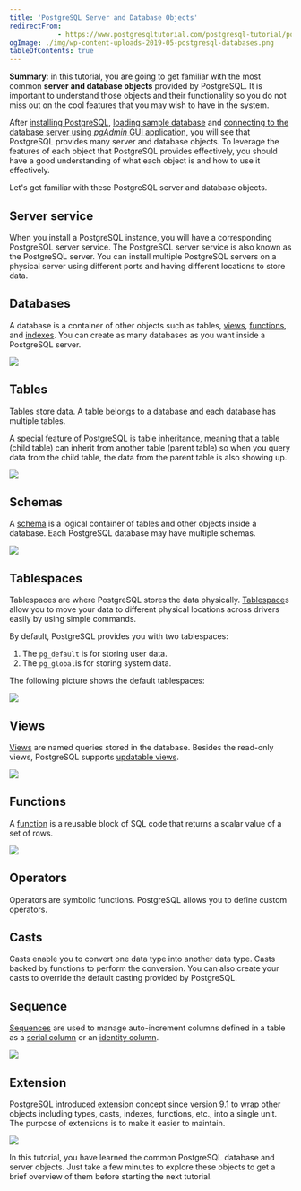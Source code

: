 ```yaml
---
title: 'PostgreSQL Server and Database Objects'
redirectFrom: 
            - https://www.postgresqltutorial.com/postgresql-tutorial/postgresql-server-and-database-objects/
ogImage: ./img/wp-content-uploads-2019-05-postgresql-databases.png
tableOfContents: true
---
```



**Summary**: in this tutorial, you are going to get familiar with the most common **server and database objects** provided by PostgreSQL. It is important to understand those objects and their functionality so you do not miss out on the cool features that you may wish to have in the system.





After [installing PostgreSQL](https://www.postgresqltutorial.com/postgresql-getting-started/install-postgresql/ "Install PostgreSQL"), [loading sample database](https://www.postgresqltutorial.com/postgresql-getting-started/load-postgresql-sample-database/ "Load PostgreSQL Sample Database") and [connecting to the database server using _pgAdmin_ GUI application](https://www.postgresqltutorial.com/postgresql-getting-started/connect-to-postgresql-database/ "Connect to PostgreSQL Database"), you will see that PostgreSQL provides many server and database objects. To leverage the features of each object that PostgreSQL provides effectively, you should have a good understanding of what each object is and how to use it effectively.





Let's get familiar with these PostgreSQL server and database objects.





## Server service





When you install a PostgreSQL instance, you will have a corresponding PostgreSQL server service. The PostgreSQL server service is also known as the PostgreSQL server. You can install multiple PostgreSQL servers on a physical server using different ports and having different locations to store data.





## Databases





A database is a container of other objects such as tables, [views](https://www.postgresqltutorial.com/postgresql-views/), [functions](https://www.postgresqltutorial.com/postgresql-stored-procedures/), and [indexes](https://www.postgresqltutorial.com/postgresql-indexes/). You can create as many databases as you want inside a PostgreSQL server.





![](./img/wp-content-uploads-2019-05-postgresql-databases.png)





## Tables





Tables store data. A table belongs to a database and each database has multiple tables.





A special feature of PostgreSQL is table inheritance, meaning that a table (child table) can inherit from another table (parent table) so when you query data from the child table, the data from the parent table is also showing up.





![](./img/wp-content-uploads-2019-05-postgresql-tables.png)





## Schemas





A [schema](https://www.postgresqltutorial.com/postgresql-administration/postgresql-schema/) is a logical container of tables and other objects inside a database. Each PostgreSQL database may have multiple schemas.





![](./img/wp-content-uploads-2019-05-postgresql-schema.png)





## Tablespaces





Tablespaces are where PostgreSQL stores the data physically. [Tablespace](https://www.postgresqltutorial.com/postgresql-administration/postgresql-create-tablespace/ "PostgreSQL Tablespaces")s allow you to move your data to different physical locations across drivers easily by using simple commands.





By default, PostgreSQL provides you with two tablespaces:





1. The `pg_default` is for storing user data.
2. The `pg_global`is for storing system data.





The following picture shows the default tablespaces:





![](./img/wp-content-uploads-2019-05-postgresql-tablespace.png)





## Views





[Views](https://www.postgresqltutorial.com/postgresql-views/) are named queries stored in the database. Besides the read-only views, PostgreSQL supports [updatable views](https://www.postgresqltutorial.com/postgresql-views/postgresql-updatable-views/).





![](./img/wp-content-uploads-2019-05-postgresql-views.png)





## Functions





A [function](https://www.postgresqltutorial.com/postgresql-stored-procedures/) is a reusable block of SQL code that returns a scalar value of a set of rows.





![](./img/wp-content-uploads-2019-05-postgresql-functions.png)





## Operators





Operators are symbolic functions. PostgreSQL allows you to define custom operators.





## Casts





Casts enable you to convert one data type into another data type. Casts backed by functions to perform the conversion. You can also create your casts to override the default casting provided by PostgreSQL.





## Sequence





[Sequences](https://www.postgresqltutorial.com/postgresql-tutorial/postgresql-sequences/) are used to manage auto-increment columns defined in a table as a [serial column](https://www.postgresqltutorial.com/postgresql-tutorial/postgresql-serial/) or an [identity column](https://www.postgresqltutorial.com/postgresql-tutorial/postgresql-identity-column/).





![](./img/wp-content-uploads-2019-05-postgresql-sequence.png)





## Extension





PostgreSQL introduced extension concept since version 9.1 to wrap other objects including types, casts, indexes, functions, etc., into a single unit. The purpose of extensions is to make it easier to maintain.





![](./img/wp-content-uploads-2019-05-postgresql-extension.png)





In this tutorial, you have learned the common PostgreSQL database and server objects. Just take a few minutes to explore these objects to get a brief overview of them before starting the next tutorial.


